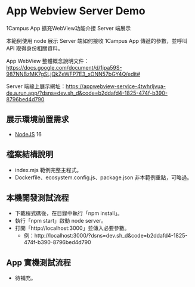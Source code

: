 # App Webview Server Demo
1Campus App 擴充WebView功能介接 Server 端展示

本範例使用 node 展示 Server 端如何接收 1Campus App 傳遞的參數，並呼叫 API 取得身份相關資料。

App WebView 整體概念說明文件：https://docs.google.com/document/d/1jpa59S-987NNBzMK7gSLjQkZeWFP7E3_xONN57bGY4Q/edit#

Server 端線上展示網址：https://appwebview-service-4twhrljvua-de.a.run.app/?dsns=dev.sh_d&code=b2ddafd4-1825-474f-b390-8796bed4d790

## 展示環境前置需求
- [NodeJS] 16

[NodeJS]:https://nodejs.org/en/

## 檔案結構說明
- index.mjs 範例完整主程式。
- Dockerfile、ecosystem.config.js、package.json 非本範例重點，可略過。

## 本機開發測試流程
- 下載程式碼後，在目錄中執行「npm install」。
- 執行「npm start」啟動 node server。
- 打開「http://localhost:3000」並傳入必要參數。
  - 例：http://localhost:3000/?dsns=dev.sh_d&code=b2ddafd4-1825-474f-b390-8796bed4d790

## App 實機測試流程
- 待補充。
